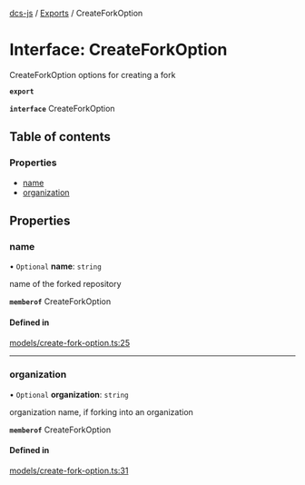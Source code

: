 [dcs-js](../README.md) / [Exports](../modules.md) / CreateForkOption

# Interface: CreateForkOption

CreateForkOption options for creating a fork

**`export`**

**`interface`** CreateForkOption

## Table of contents

### Properties

- [name](CreateForkOption.md#name)
- [organization](CreateForkOption.md#organization)

## Properties

### <a id="name" name="name"></a> name

• `Optional` **name**: `string`

name of the forked repository

**`memberof`** CreateForkOption

#### Defined in

[models/create-fork-option.ts:25](https://github.com/unfoldingWord/dcs-js/blob/c677a54/models/create-fork-option.ts#L25)

___

### <a id="organization" name="organization"></a> organization

• `Optional` **organization**: `string`

organization name, if forking into an organization

**`memberof`** CreateForkOption

#### Defined in

[models/create-fork-option.ts:31](https://github.com/unfoldingWord/dcs-js/blob/c677a54/models/create-fork-option.ts#L31)
